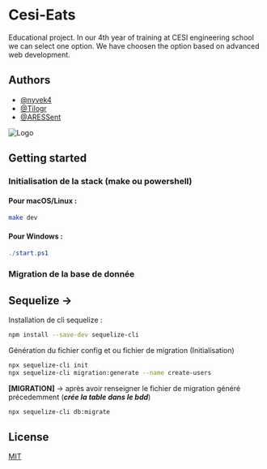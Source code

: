 # Cesi-Eats

Educational project.
In our 4th year of training at CESI engineering school we can select one option.
We have choosen the option based on advanced web development.


## Authors

- [@nyvek4](https://github.com/Nyvek4)
- [@Tilogr](https://github.com/Tilogr)
- [@ARESSent](https://github.com/ARESSent)


![Logo](https://i.ibb.co/4dYC7Zh/cesi-eats.png)



## Getting started 

### Initialisation de la stack (make ou powershell)
#### Pour macOS/Linux :

```bash
make dev 
```

#### Pour Windows :

```powershell
./start.ps1
```

### Migration de la base de donnée

## Sequelize ->
Installation de cli sequelize :
```bash
npm install --save-dev sequelize-cli
```

Génération du fichier config et ou fichier de migration (Initialisation)
```bash
npx sequelize-cli init
npx sequelize-cli migration:generate --name create-users
```
**[MIGRATION]** -> après avoir renseigner le fichier de migration généré précedemment (***crée la table dans le bdd***)
```bash
npx sequelize-cli db:migrate
```






## License

[MIT](https://choosealicense.com/licenses/mit/)


